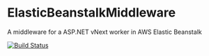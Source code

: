 # ElasticBeanstalkMiddleware
A middleware for a ASP.NET vNext worker in AWS Elastic Beanstalk

[![Build Status](https://travis-ci.org/sklose/ElasticBeanstalkMiddleware.svg?branch=master)](https://travis-ci.org/sklose/ElasticBeanstalkMiddleware)
